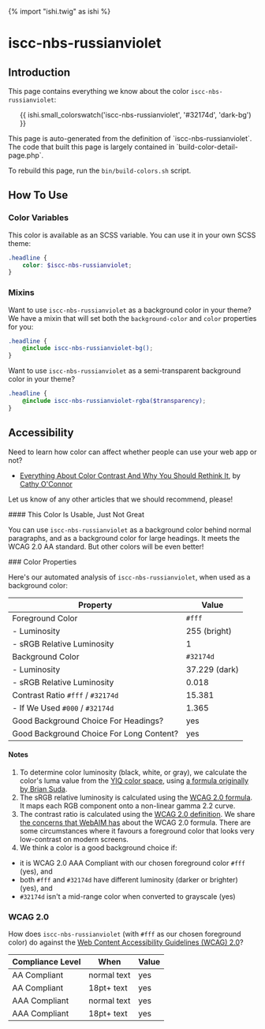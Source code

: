 {% import "ishi.twig" as ishi %}
# iscc-nbs-russianviolet

## Introduction

This page contains everything we know about the color `iscc-nbs-russianviolet`:

<div class="grid">
    <div class="cell">
        <div class="swatch">
            <ul>
                {{ ishi.small_colorswatch('iscc-nbs-russianviolet', '#32174d', 'dark-bg') }}
            </ul>
        </div>
    </div>
</div>

<div class="callout callout--info" markdown="1">
This page is auto-generated from the definition of `iscc-nbs-russianviolet`. The code that built this page is largely contained in `build-color-detail-page.php`.

To rebuild this page, run the `bin/build-colors.sh` script.
</div>

## How To Use

### Color Variables

This color is available as an SCSS variable. You can use it in your own SCSS theme:

```scss
.headline {
    color: $iscc-nbs-russianviolet;
}
```

### Mixins

Want to use `iscc-nbs-russianviolet` as a background color in your theme? We have a mixin that will set both the `background-color` and `color` properties for you:

```scss
.headline {
    @include iscc-nbs-russianviolet-bg();
}
```

Want to use `iscc-nbs-russianviolet` as a semi-transparent background color in your theme?

```scss
.headline {
    @include iscc-nbs-russianviolet-rgba($transparency);
}
```

## Accessibility

Need to learn how color can affect whether people can use your web app or not?

* [Everything About Color Contrast And Why You Should Rethink It](https://www.smashingmagazine.com/2014/10/color-contrast-tips-and-tools-for-accessibility/), by [Cathy O'Connor](http://www.twitter.com/cagocon)

Let us know of any other articles that we should recommend, please!
<div class="callout callout--warning" markdown="1">
#### This Color Is Usable, Just Not Great

You can use `iscc-nbs-russianviolet` as a background color behind normal paragraphs, and as a background color for large headings. It meets the WCAG 2.0 AA standard. But other colors will be even better!
</div>
### Color Properties

Here's our automated analysis of `iscc-nbs-russianviolet`, when used as a background color:

Property | Value
---------|------
Foreground Color | `#fff`
- Luminosity | 255 (bright)
- sRGB Relative Luminosity | 1
Background Color | `#32174d`
- Luminosity | 37.229 (dark)
- sRGB Relative Luminosity | 0.018
Contrast Ratio `#fff` / `#32174d` | 15.381
- If We Used `#000` / `#32174d` | 1.365
Good Background Choice For Headings? | yes
Good Background Choice For Long Content? | yes

#### Notes

1. To determine color luminosity (black, white, or gray), we calculate the color's luma value from the [YIQ color space](https://en.wikipedia.org/wiki/YIQ), using [a formula originally by Brian Suda](https://24ways.org/2010/calculating-color-contrast/).
1. The sRGB relative luminosity is calculated using the [WCAG 2.0 formula](https://www.w3.org/TR/WCAG20/#relativeluminancedef). It maps each RGB component onto a non-linear gamma 2.2 curve.
1. The contrast ratio is calculated using the [WCAG 2.0 definition](https://www.w3.org/TR/2008/REC-WCAG20-20081211/#contrast-ratiodef). We share [the concerns that WebAIM has](http://webaim.org/blog/wcag-2-1-feedback/) about the WCAG 2.0 formula. There are some circumstances where it favours a foreground color that looks very low-contrast on modern screens.
1. We think a color is a good background choice if:
  - it is WCAG 2.0 AAA Compliant with our chosen foreground color `#fff` (yes), and
  - both `#fff` and `#32174d` have different luminosity (darker or brighter) (yes), and
  - `#32174d` isn't a mid-range color when converted to grayscale (yes)

### WCAG 2.0

How does `iscc-nbs-russianviolet` (with `#fff` as our chosen foreground color) do against the [Web Content Accessibility Guidelines (WCAG) 2.0](https://www.w3.org/TR/WCAG20/)?

Compliance Level | When | Value
-----------------|------|------
AA Compliant | normal text | yes
AA Compliant | 18pt+ text | yes
AAA Compliant | normal text | yes
AAA Compliant | 18pt+ text | yes
